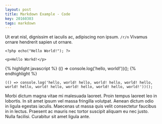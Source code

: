 ```yaml
---
layout: post
title: Markdown Example - Code
key: 20160303
tags: markdown
---
```


Ut erat nisl, dignissim et iaculis ac, adipiscing non ipsum. `/r/n` Vivamus ornare hendrerit sapien ut ornare.

`<?php echo("Hello World!"); ?>`

`<p>Hello Workd!</p>`

{% highlight javascript %}
(() => console.log('hello, world!'))();
{% endhighlight %}

<!--more-->

    (() => console.log('hello, world! hello, world! hello, world! hello, world! hello, world! hello, world! hello, world! hello, world!'))();

Morbi dictum magna vitae mi malesuada laoreet. Proin tempus laoreet leo in lobortis. In sit amet ipsum vel massa fringilla volutpat. Aenean dictum odio in ligula egestas iaculis. Maecenas ut massa quis velit consectetur faucibus in in lectus. Praesent ac mauris nec tortor suscipit aliquam eu nec justo. Nulla facilisi. Curabitur sit amet ligula ante.